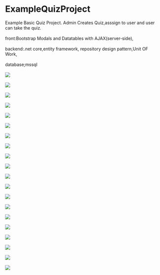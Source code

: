 # ExampleQuizProject
Example Basic Quiz Project. Admin Creates Quiz,asssign to user  and user can take the quiz.
<br/>
<br/>
front:Bootstrap Modals and Datatables with AJAX(server-side), 
<br/>
<br/>
backend:.net core,entity framework, repository design pattern,Unit OF Work,
<br/>
<br/>
database;mssql
<br/>
<br/>
<img src="ReadMeImages/1-adminlogin.PNG">
<br/>
<br/>
<img src="ReadMeImages/2-adminpanel.PNG">
<br/>
<br/>
<img src="ReadMeImages/3-addexamcat.PNG">
<br/>
<br/>
<img src="ReadMeImages/4-addexam.PNG">
<br/>
<br/>
<img src="ReadMeImages/5-listexam.PNG">
<br/>
<br/>
<img src="ReadMeImages/6-editexam.PNG">
<br/>
<br/>
<img src="ReadMeImages/7-listexamcat.PNG">
<br/>
<br/>
<img src="ReadMeImages/8-addquecat.PNG">
<br/>
<br/>
<img src="ReadMeImages/9-listquecat.PNG">
<br/>
<br/>
<img src="ReadMeImages/10-addquewithopt.PNG">
<br/>
<br/>
<img src="ReadMeImages/11-addquewithoutopt.PNG">
<br/>
<br/>
<img src="ReadMeImages/12-listofque.PNG">
<br/>
<br/>
<img src="ReadMeImages/13-editofque.PNG1.PNG">
<br/>
<br/>
<img src="ReadMeImages/14-addquetoexam.PNG">
<br/>
<br/>
<img src="ReadMeImages/15-listofuser.PNG">
<br/>
<br/>
<img src="ReadMeImages/16-userlogin.PNG">
<br/>
<br/>
<img src="ReadMeImages/17-ifuserhaveexam.PNG">
<br/>
<br/>
<img src="ReadMeImages/18-userexam.PNG">
<br/>
<br/>
<img src="ReadMeImages/19-afterexam.PNG">
<br/>
<br/>
<img src="ReadMeImages/20-usersscorelist.PNG">
